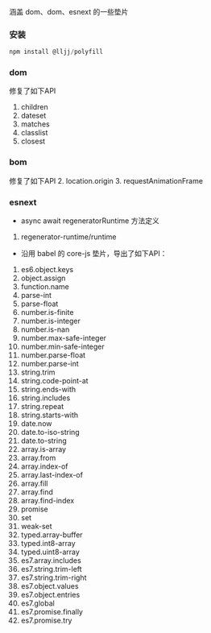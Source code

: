 涵盖 dom、dom、esnext 的一些垫片

### 安装

```js
npm install @lljj/polyfill
```

### dom
修复了如下API
1. children
2. dateset
3. matches
4. classlist
5. closest

### bom
修复了如下API
2. location.origin
3. requestAnimationFrame

### esnext
* async await regeneratorRuntime 方法定义
1. regenerator-runtime/runtime

* 沿用 babel 的 core-js 垫片，导出了如下API：
1. es6.object.keys
1. object.assign
1. function.name
1. parse-int
1. parse-float
1. number.is-finite
1. number.is-integer
1. number.is-nan
1. number.max-safe-integer
1. number.min-safe-integer
1. number.parse-float
1. number.parse-int
1. string.trim
1. string.code-point-at
1. string.ends-with
1. string.includes
1. string.repeat
1. string.starts-with
1. date.now
1. date.to-iso-string
1. date.to-string
1. array.is-array
1. array.from
1. array.index-of
1. array.last-index-of
1. array.fill
1. array.find
1. array.find-index
1. promise
1. set
1. weak-set
1. typed.array-buffer
1. typed.int8-array
1. typed.uint8-array
1. es7.array.includes
1. es7.string.trim-left
1. es7.string.trim-right
1. es7.object.values
1. es7.object.entries
1. es7.global
1. es7.promise.finally
1. es7.promise.try

